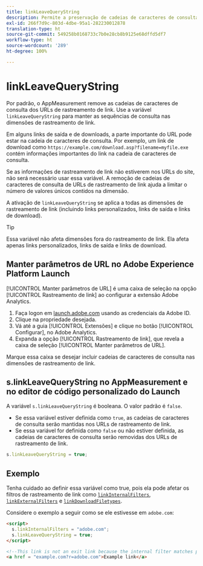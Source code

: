 ```yaml
---
title: linkLeaveQueryString
description: Permite a preservação de cadeias de caracteres de consulta em dimensões de rastreamento de link.
exl-id: 266f7d9c-803d-4dbe-95a1-282230012878
translation-type: ht
source-git-commit: 549258b0168733c7b0e28cb8b9125e68dffd5df7
workflow-type: ht
source-wordcount: '289'
ht-degree: 100%

---
```


# linkLeaveQueryString

Por padrão, o AppMeasurement remove as cadeias de caracteres de consulta dos URLs de rastreamento de link. Use a variável `linkLeaveQueryString` para manter as sequências de consulta nas dimensões de rastreamento de link.

Em alguns links de saída e de downloads, a parte importante do URL pode estar na cadeia de caracteres de consulta. Por exemplo, um link de download como `https://example.com/download.asp?filename=myfile.exe` contém informações importantes do link na cadeia de caracteres de consulta.

Se as informações de rastreamento de link não estiverem nos URLs do site, não será necessário usar essa variável. A remoção de cadeias de caracteres de consulta de URLs de rastreamento de link ajuda a limitar o número de valores únicos contidos na dimensão.

A ativação de `linkLeaveQueryString` se aplica a todas as dimensões de rastreamento de link (incluindo links personalizados, links de saída e links de download).

>[!TIP]
>
>Essa variável não afeta dimensões fora do rastreamento de link. Ela afeta apenas links personalizados, links de saída e links de download.

## Manter parâmetros de URL no Adobe Experience Platform Launch

[!UICONTROL Manter parâmetros de URL] é uma caixa de seleção na opção [!UICONTROL Rastreamento de link] ao configurar a extensão Adobe Analytics.

1. Faça logon em [launch.adobe.com](https://launch.adobe.com) usando as credenciais da Adobe ID.
2. Clique na propriedade desejada.
3. Vá até a guia [!UICONTROL Extensões] e clique no botão [!UICONTROL Configurar], no Adobe Analytics.
4. Expanda a opção [!UICONTROL Rastreamento de link], que revela a caixa de seleção [!UICONTROL Manter parâmetros de URL].

Marque essa caixa se desejar incluir cadeias de caracteres de consulta nas dimensões de rastreamento de link.

## s.linkLeaveQueryString no AppMeasurement e no editor de código personalizado do Launch

A variável `s.linkLeaveQueryString` é booleana. O valor padrão é `false`.

* Se essa variável estiver definida como `true`, as cadeias de caracteres de consulta serão mantidas nos URLs de rastreamento de link.
* Se essa variável for definida como `false` ou não estiver definida, as cadeias de caracteres de consulta serão removidas dos URLs de rastreamento de link.

```js
s.linkLeaveQueryString = true;
```

## Exemplo

Tenha cuidado ao definir essa variável como true, pois ela pode afetar os filtros de rastreamento de link como [`linkInternalFilters`](linkinternalfilters.md), [`linkExternalFilters`](linkexternalfilters.md) e [`linkDownloadFiletypes`](linkdownloadfiletypes.md).

Considere o exemplo a seguir como se ele estivesse em `adobe.com`:

```html
<script>
  s.linkInternalFilters = "adobe.com";
  s.linkLeaveQueryString = true;
</script>

<!--This link is not an exit link because the internal filter matches part of the query string -->
<a href = "example.com?r=adobe.com">Example link</a>
```
